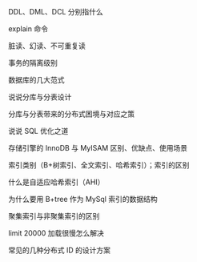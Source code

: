 DDL、DML、DCL 分别指什么

explain 命令

脏读、幻读、不可重复读

事务的隔离级别

数据库的几大范式

说说分库与分表设计

分库与分表带来的分布式困境与对应之策

说说 SQL 优化之道

存储引擎的 InnoDB 与 MyISAM 区别、优缺点、使用场景

索引类别（B+树索引、全文索引、哈希索引）；索引的区别

什么是自适应哈希索引（AHI）

为什么要用 B+tree 作为 MySql 索引的数据结构

聚集索引与非聚集索引的区别

limit 20000 加载很慢怎么解决

常见的几种分布式 ID 的设计方案
